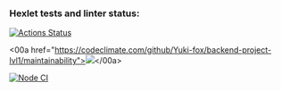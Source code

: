 ### Hexlet tests and linter status:
[![Actions Status](https://github.com/Yuki-fox/backend-project-lvl1/workflows/hexlet-check/badge.svg)](https://github.com/Yuki-fox/backend-project-lvl1/actions)


<00a href="https://codeclimate.com/github/Yuki-fox/backend-project-lvl1/maintainability"><img src="https://api.codeclimate.com/v1/badges/08dbd3e90e54198ec0e4/maintainability" /></00a>

[![Node CI](https://github.com/Yuki-fox/backend-project-lvl1/actions/workflows/github-actions-demo.yml/badge.svg)](https://github.com/Yuki-fox/backend-project-lvl1/actions/workflows/github-actions-demo.yml)